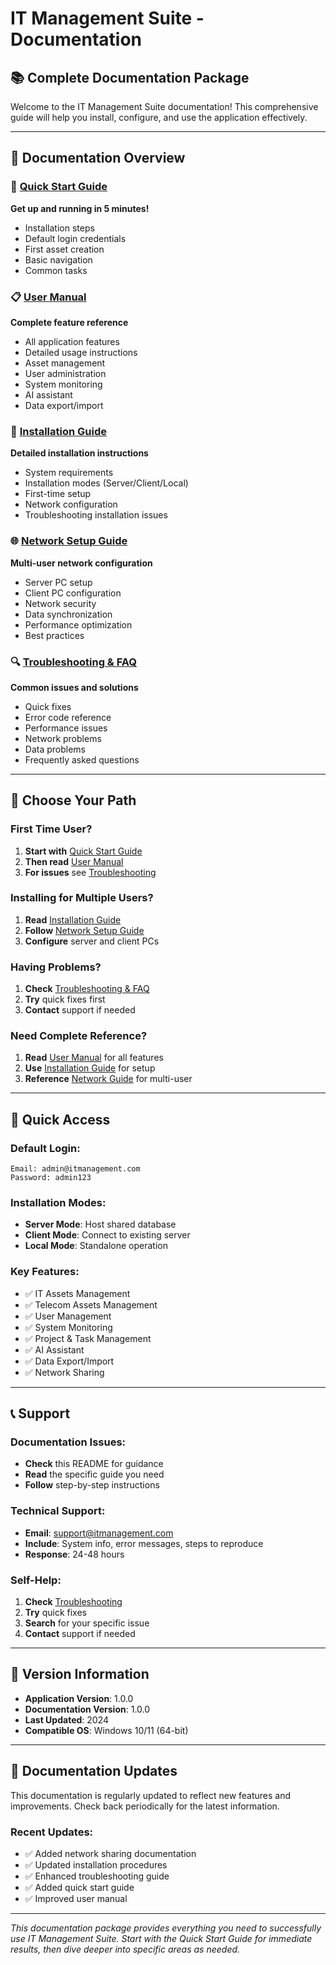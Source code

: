 # IT Management Suite - Documentation

## 📚 Complete Documentation Package

Welcome to the IT Management Suite documentation! This comprehensive guide will help you install, configure, and use the application effectively.

---

## 📖 Documentation Overview

### 🚀 [Quick Start Guide](QUICK_START_GUIDE.md)
**Get up and running in 5 minutes!**
- Installation steps
- Default login credentials
- First asset creation
- Basic navigation
- Common tasks

### 📋 [User Manual](USER_MANUAL.md)
**Complete feature reference**
- All application features
- Detailed usage instructions
- Asset management
- User administration
- System monitoring
- AI assistant
- Data export/import

### 🔧 [Installation Guide](INSTALLATION_GUIDE.md)
**Detailed installation instructions**
- System requirements
- Installation modes (Server/Client/Local)
- First-time setup
- Network configuration
- Troubleshooting installation issues

### 🌐 [Network Setup Guide](NETWORK_SETUP_GUIDE.md)
**Multi-user network configuration**
- Server PC setup
- Client PC configuration
- Network security
- Data synchronization
- Performance optimization
- Best practices

### 🔍 [Troubleshooting & FAQ](TROUBLESHOOTING_FAQ.md)
**Common issues and solutions**
- Quick fixes
- Error code reference
- Performance issues
- Network problems
- Data problems
- Frequently asked questions

---

## 🎯 Choose Your Path

### First Time User?
1. **Start with** [Quick Start Guide](QUICK_START_GUIDE.md)
2. **Then read** [User Manual](USER_MANUAL.md)
3. **For issues** see [Troubleshooting](TROUBLESHOOTING_FAQ.md)

### Installing for Multiple Users?
1. **Read** [Installation Guide](INSTALLATION_GUIDE.md)
2. **Follow** [Network Setup Guide](NETWORK_SETUP_GUIDE.md)
3. **Configure** server and client PCs

### Having Problems?
1. **Check** [Troubleshooting & FAQ](TROUBLESHOOTING_FAQ.md)
2. **Try** quick fixes first
3. **Contact** support if needed

### Need Complete Reference?
1. **Read** [User Manual](USER_MANUAL.md) for all features
2. **Use** [Installation Guide](INSTALLATION_GUIDE.md) for setup
3. **Reference** [Network Guide](NETWORK_SETUP_GUIDE.md) for multi-user

---

## 🚀 Quick Access

### Default Login:
```
Email: admin@itmanagement.com
Password: admin123
```

### Installation Modes:
- **Server Mode**: Host shared database
- **Client Mode**: Connect to existing server
- **Local Mode**: Standalone operation

### Key Features:
- ✅ IT Assets Management
- ✅ Telecom Assets Management
- ✅ User Management
- ✅ System Monitoring
- ✅ Project & Task Management
- ✅ AI Assistant
- ✅ Data Export/Import
- ✅ Network Sharing

---

## 📞 Support

### Documentation Issues:
- **Check** this README for guidance
- **Read** the specific guide you need
- **Follow** step-by-step instructions

### Technical Support:
- **Email**: support@itmanagement.com
- **Include**: System info, error messages, steps to reproduce
- **Response**: 24-48 hours

### Self-Help:
1. **Check** [Troubleshooting](TROUBLESHOOTING_FAQ.md)
2. **Try** quick fixes
3. **Search** for your specific issue
4. **Contact** support if needed

---

## 📝 Version Information

- **Application Version**: 1.0.0
- **Documentation Version**: 1.0.0
- **Last Updated**: 2024
- **Compatible OS**: Windows 10/11 (64-bit)

---

## 🔄 Documentation Updates

This documentation is regularly updated to reflect new features and improvements. Check back periodically for the latest information.

### Recent Updates:
- ✅ Added network sharing documentation
- ✅ Updated installation procedures
- ✅ Enhanced troubleshooting guide
- ✅ Added quick start guide
- ✅ Improved user manual

---

*This documentation package provides everything you need to successfully use IT Management Suite. Start with the Quick Start Guide for immediate results, then dive deeper into specific areas as needed.*












